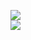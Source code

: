 [![](https://img.shields.io/badge/Made%20With-Github%20Spray-lightgrey.svg?style=for-the-badge&logo=github)](https://github.com/Annihil/github-spray#2342)  
[![](https://i.imgur.com/2DrTn0Z.gif)](https://github.com/Annihil/github-spray)